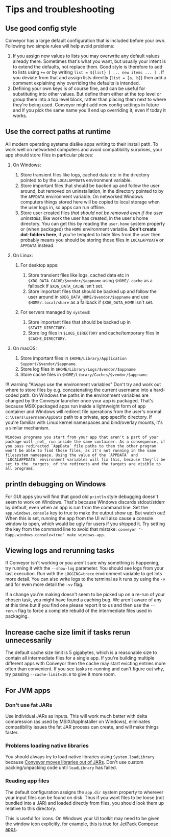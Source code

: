 # Tips and troubleshooting

## Use good config style

Conveyor has a large default configuration that is included before your own. Following two simple rules will help avoid problems:

1. If you assign new values to lists you may overwrite any default values already there. Sometimes that's what you want, but usually your intent is to extend the defaults, not replace them. Good style is therefore to add to lists using `+=` or by writing `list = ${list} [ ... new items ... ] `. If you deviate from that and assign lists directly (`list = [a, b]`) then add a comment explaining why overriding the defaults is intended.
2. Defining your own keys is of course fine, and can be useful for substituting into other values. But define them either at the top level or group them into a top level block, rather than placing them next to where they're being used. Conveyor might add new config settings in future and if you pick the same name you'll end up overriding it, even if today it works.

## Use the correct paths at runtime

All modern operating systems dislike apps writing to their install path. To work well on networked computers and avoid compatibility surprises, your app should store files in particular places:

1. On Windows:
    1. Store transient files like logs, cached data etc in the directory pointed to by the `LOCALAPPDATA` environment variable.
    2. Store important files that should be backed up and follow the user around, but removed on uninstallation, in the directory pointed to by the `APPDATA` environment variable. On networked Windows computers things stored here will be copied to local storage when the user logs in, so apps can run offline.
    3. Store user created files *that should not be removed even if the user uninstalls*, like work the user has created, in the user's home directory. You can get this by reading the `user.home` system property or (when packaged) the `HOME` environment variable. **Don't create dot-folders here**, if you're tempted to hide files from the user then probably means you should be storing those files in `LOCALAPPDATA` or `APPDATA` instead.

2. On Linux:
    1. For desktop apps:
        1. Store transient files like logs, cached data etc in `$XDG_DATA_CACHE/$vendor/$appname` using `$HOME/.cache` as a fallback if `$XDG_DATA_CACHE` isn't set.
        2. Store important files that should be backed up and follow the user around in `$XDG_DATA_HOME/$vendor/$appname` and use `$HOME/.local/share` as a fallback if `$XDG_DATA_HOME` isn't set.

    2. For servers managed by `systemd`:
        1. Store important files that should be backed up in `$STATE_DIRECTORY`.
        2. Store log files in `$LOGS_DIRECTORY` and cache/temporary files in `$CACHE_DIRECTORY`.

3. On macOS:
    1. Store important files in `$HOME/Library/Application Support/$vendor/$appname`.
    2. Store log files in `$HOME/Library/Logs/$vendor/$appname`
    3. Store cache files in `$HOME/Library/Caches/$vendor/$appname`.


!!! warning "Always use the environment variables"
    Don't try and work out where to store files by e.g. concatenating the current username into a hard-coded path. On Windows the paths in the environment variables are changed by the Conveyor launcher once your app is packaged. That's because MSIX packaged apps run inside a lightweight form of app container and Windows will redirect file operations from the user's normal `c:\Users\username\AppData` path to a private, app specific directory. If you're familiar with Linux kernel namespaces and bind/overlay mounts, it's a similar mechanism. 

    Windows programs you start from your app that aren't a part of your package will _not_ run inside the same container. As a consequence, if you pass redirected `AppData` file paths to them the other program won't be able to find those files, as it's not running in the same filesystem namespace. Using the value of the `APPDATA` and `LOCALAPPDATA` environment variables will fix this, because they'll be set to the _targets_ of the redirects and the targets are visible to all programs.

## println debugging on Windows

For GUI apps you will find that good old `println` style debugging doesn't seem to work on Windows. That's because Windows discards stdout/stderr by default, even when an app is run from the command line. Set the `app.windows.console` key to true to make the output show up. But watch out! When this is set, running the app from the UI will also cause a console window to open, which would be ugly for users if you shipped it. Try setting the key from the command line to avoid that mistake: `conveyor "-Kapp.windows.console=true" make windows-app`.

## Viewing logs and rerunning tasks

If Conveyor isn't working or you aren't sure why something is happening, try running it with the `--show-log` parameter. You should see logs from your last execution. Run with the `LOGGING=trace` environment variable to get lots more detail. You can also write logs to the terminal as it runs by using the `-v` and for even more detail the `-vv` flag.

If a change you're making doesn't seem to be picked up on a re-run of your chosen task, you might have found a caching bug. We aren't aware of any at this time but if you find one please report it to us and then use the `--rerun` flag to force a complete rebuild of the intermediate files used in packaging.

## Increase cache size limit if tasks rerun unnecessarily

The default cache size limit is 5 gigabytes, which is a reasonable size to contain all intermediate files for a single app. If you're building multiple different apps with Conveyor then the cache may start evicting entries more often than convenient. If you see tasks re-running and can't figure out why, try passing `--cache-limit=10.0` to give it more room. 

## For JVM apps

### Don't use fat JARs

Use individual JARs as inputs. This will work much better with delta compression (as used by MSIX/AppInstaller on Windows), eliminates compatibility issues the fat JAR process can create, and will make things faster.

### Problems loading native libraries

You should always try to load native libraries using `System.loadLibrary` because [Conveyor moves libraries out of JARs](configs/jvm.md#native-libraries). Don't use custom packing/unpacking code until `loadLibrary` has failed.

### Reading app files

The default configuration assigns the `app.dir` system property to wherever your input files can be found on disk. Thus if you want files to be loose (not bundled into a JAR) and loaded directly from files, you should look them up relative to this directory. 

This is useful for icons. On Windows your UI toolkit may need to be given the window icon explicitly, for example, [this is true for JetPack Compose apps](https://github.com/JetBrains/compose-jb/tree/master/tutorials/Image_And_Icons_Manipulations).
